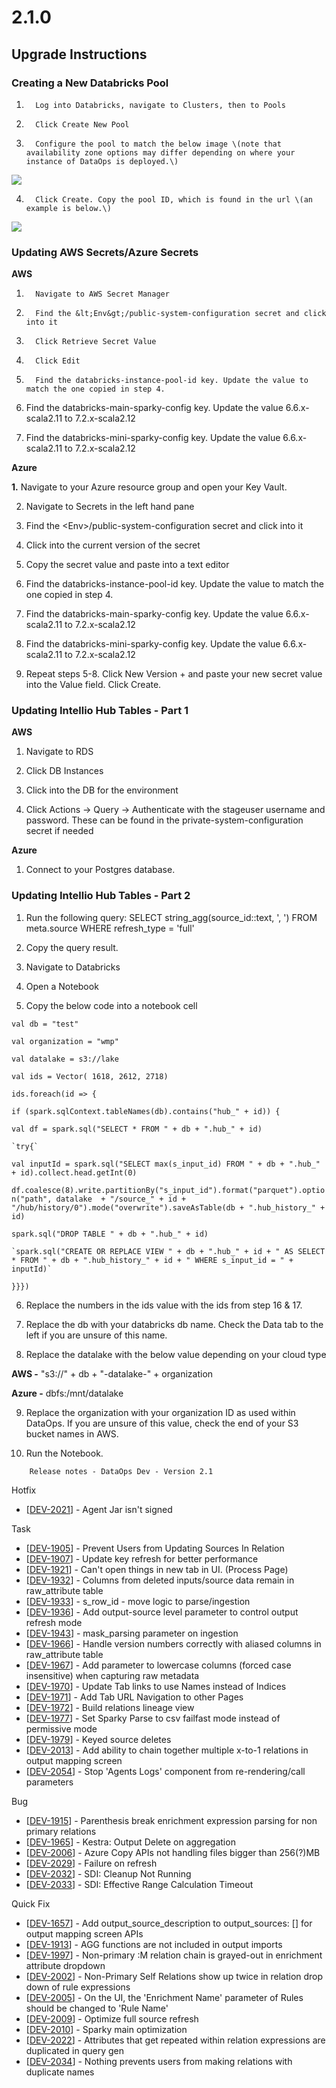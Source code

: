 # 2.1.0

## Upgrade Instructions

### **Creating a New Databricks Pool**

1.       Log into Databricks, navigate to Clusters, then to Pools

2.       Click Create New Pool

3.       Configure the pool to match the below image \(note that availability zone options may differ depending on where your instance of DataOps is deployed.\)

![](../../../.gitbook/assets/image%20%28306%29.png)

4.       Click Create. Copy the pool ID, which is found in the url \(an example is below.\)

![](../../../.gitbook/assets/image%20%28307%29.png)

### **Updating AWS Secrets/Azure Secrets**

**AWS**

1.       Navigate to AWS Secret Manager

2.       Find the &lt;Env&gt;/public-system-configuration secret and click into it

3.       Click Retrieve Secret Value

4.       Click Edit

5.       Find the databricks-instance-pool-id key. Update the value to match the one copied in step 4.

6.   Find the databricks-main-sparky-config key.  Update the value 6.6.x-scala2.11 to 7.2.x-scala2.12

7.   Find the databricks-mini-sparky-config key. Update the value 6.6.x-scala2.11 to 7.2.x-scala2.12

**Azure**

**1.** Navigate to your Azure resource group and open your Key Vault.  

2. Navigate to Secrets in the left hand pane

3.  Find the &lt;Env&gt;/public-system-configuration secret and click into it

4. Click into the current version of the secret

5. Copy the secret value and paste into a text editor

6.   Find the databricks-instance-pool-id key. Update the value to match the one copied in step 4.

7.   Find the databricks-main-sparky-config key.  Update the value 6.6.x-scala2.11 to 7.2.x-scala2.12

8.   Find the databricks-mini-sparky-config key. Update the value 6.6.x-scala2.11 to 7.2.x-scala2.12

9. Repeat steps 5-8. Click New Version + and paste your new secret value into the Value field. Click Create.

### **Updating Intellio Hub Tables - Part 1**

**AWS**

1.   Navigate to RDS

2.   Click DB Instances

3.   Click into the DB for the environment

4.   Click Actions -&gt; Query -&gt; Authenticate with the stageuser username and password. These can be found in the private-system-configuration secret if needed

**Azure**

1.   Connect to your Postgres database.

### **Updating Intellio Hub Tables - Part 2**

1.   Run the following query: SELECT string\_agg\(source\_id::text, ', '\) FROM meta.source WHERE refresh\_type = 'full'

2.   Copy the query result.

3.   Navigate to Databricks

4.   Open a Notebook

5.   Copy the below code into a notebook cell

`val db = "test"`

`val organization = "wmp"`

`val datalake = s3://lake`

`val ids = Vector( 1618, 2612, 2718)`

`ids.foreach(id => {`

  `if (spark.sqlContext.tableNames(db).contains("hub_" + id)) {`

  `val df = spark.sql("SELECT * FROM " + db + ".hub_" + id)`

    `try{`

  `val inputId = spark.sql("SELECT max(s_input_id) FROM " + db + ".hub_" + id).collect.head.getInt(0)`

  `df.coalesce(8).write.partitionBy("s_input_id").format("parquet").option("path", datalake  + "/source_" + id + "/hub/history/0").mode("overwrite").saveAsTable(db + ".hub_history_" + id)`

  `spark.sql("DROP TABLE " + db + ".hub_" + id)`

    `spark.sql("CREATE OR REPLACE VIEW " + db + ".hub_" + id + " AS SELECT * FROM " + db + ".hub_history_" + id + " WHERE s_input_id = " + inputId)`

  `}}})`

6.   Replace the numbers in the ids value with the ids from step 16 & 17.

7.   Replace the db with your databricks db name. Check the Data tab to the left if you are unsure of this name.

8. Replace the datalake with the below value depending on your cloud type

**AWS -** "s3://" + db + "-datalake-" + organization

**Azure -** dbfs:/mnt/datalake

9.   Replace the organization with your organization ID as used within DataOps. If you are unsure of this value, check the end of your S3 bucket names in AWS.

10.   Run the Notebook.



```text
    Release notes - DataOps Dev - Version 2.1
```

 Hotfix

* \[[DEV-2021](https://wmpartners.atlassian.net/browse/DEV-2021)\] - Agent Jar isn't signed

 Task

* \[[DEV-1905](https://wmpartners.atlassian.net/browse/DEV-1905)\] - Prevent Users from Updating Sources In Relation
* \[[DEV-1907](https://wmpartners.atlassian.net/browse/DEV-1907)\] - Update key refresh for better performance
* \[[DEV-1921](https://wmpartners.atlassian.net/browse/DEV-1921)\] - Can't open things in new tab in UI. \(Process Page\)
* \[[DEV-1932](https://wmpartners.atlassian.net/browse/DEV-1932)\] - Columns from deleted inputs/source data remain in raw\_attribute table
* \[[DEV-1933](https://wmpartners.atlassian.net/browse/DEV-1933)\] - s\_row\_id - move logic to parse/ingestion
* \[[DEV-1936](https://wmpartners.atlassian.net/browse/DEV-1936)\] - Add output-source level parameter to control output refresh mode
* \[[DEV-1943](https://wmpartners.atlassian.net/browse/DEV-1943)\] - mask\_parsing parameter on ingestion
* \[[DEV-1966](https://wmpartners.atlassian.net/browse/DEV-1966)\] - Handle version numbers correctly with aliased columns in raw\_attribute table
* \[[DEV-1967](https://wmpartners.atlassian.net/browse/DEV-1967)\] - Add parameter to lowercase columns \(forced case insensitive\) when capturing raw metadata
* \[[DEV-1970](https://wmpartners.atlassian.net/browse/DEV-1970)\] - Update Tab links to use Names instead of Indices
* \[[DEV-1971](https://wmpartners.atlassian.net/browse/DEV-1971)\] - Add Tab URL Navigation to other Pages
* \[[DEV-1972](https://wmpartners.atlassian.net/browse/DEV-1972)\] - Build relations lineage view
* \[[DEV-1977](https://wmpartners.atlassian.net/browse/DEV-1977)\] - Set Sparky Parse to csv failfast mode instead of permissive mode
* \[[DEV-1979](https://wmpartners.atlassian.net/browse/DEV-1979)\] - Keyed source deletes
* \[[DEV-2013](https://wmpartners.atlassian.net/browse/DEV-2013)\] - Add ability to chain together multiple x-to-1 relations in output mapping screen
* \[[DEV-2054](https://wmpartners.atlassian.net/browse/DEV-2054)\] - Stop 'Agents Logs' component from re-rendering/call parameters

 Bug

* \[[DEV-1915](https://wmpartners.atlassian.net/browse/DEV-1915)\] - Parenthesis break enrichment expression parsing for non primary relations
* \[[DEV-1965](https://wmpartners.atlassian.net/browse/DEV-1965)\] - Kestra: Output Delete on aggregation
* \[[DEV-2006](https://wmpartners.atlassian.net/browse/DEV-2006)\] - Azure Copy APIs not handling files bigger than 256\(?\)MB
* \[[DEV-2029](https://wmpartners.atlassian.net/browse/DEV-2029)\] - Failure on refresh
* \[[DEV-2032](https://wmpartners.atlassian.net/browse/DEV-2032)\] - SDI: Cleanup Not Running
* \[[DEV-2033](https://wmpartners.atlassian.net/browse/DEV-2033)\] - SDI: Effective Range Calculation Timeout

 Quick Fix

* \[[DEV-1657](https://wmpartners.atlassian.net/browse/DEV-1657)\] - Add output\_source\_description to output\_sources: \[\] for output mapping screen APIs
* \[[DEV-1913](https://wmpartners.atlassian.net/browse/DEV-1913)\] - AGG functions are not included in output imports
* \[[DEV-1997](https://wmpartners.atlassian.net/browse/DEV-1997)\] - Non-primary :M relation chain is grayed-out in enrichment attribute dropdown
* \[[DEV-2002](https://wmpartners.atlassian.net/browse/DEV-2002)\] - Non-Primary Self Relations show up twice in relation drop down of rule expressions
* \[[DEV-2005](https://wmpartners.atlassian.net/browse/DEV-2005)\] - On the UI, the 'Enrichment Name' parameter of Rules should be changed to 'Rule Name'
* \[[DEV-2009](https://wmpartners.atlassian.net/browse/DEV-2009)\] - Optimize full source refresh
* \[[DEV-2010](https://wmpartners.atlassian.net/browse/DEV-2010)\] - Sparky main optimization
* \[[DEV-2022](https://wmpartners.atlassian.net/browse/DEV-2022)\] - Attributes that get repeated within relation expressions are duplicated in query gen
* \[[DEV-2034](https://wmpartners.atlassian.net/browse/DEV-2034)\] - Nothing prevents users from making relations with duplicate names

